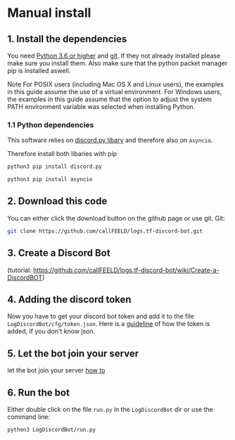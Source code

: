 # Manual install


## 1. Install the dependencies
You need [Python 3.6 or higher](https://www.python.org/) and [git](https://git-scm.com/). If they not already installed please make sure you install them. Also make sure that the python packet manager pip is installed aswell. 


Note For POSIX users (including Mac OS X and Linux users), the examples in this guide assume the use of a virtual environment.
For Windows users, the examples in this guide assume that the option to adjust the system PATH environment variable was selected when installing Python.

### 1.1 Python dependencies
This software relies on [discord.py libary](https://github.com/Rapptz/discord.py) and therefore also on `asyncio`.

Therefore install both libaries with pip
```bash
python3 pip install discord.py
```
```bash
python3 pip install asyncio
```

## 2. Download this code
You can either click the download button on the github page or use git.
Git: 
```bash
git clone https://github.com/callFEELD/logs.tf-discord-bot.git
```

## 3. Create a Discord Bot 
(tutorial: https://github.com/callFEELD/logs.tf-discord-bot/wiki/Create-a-DiscordBOT)

## 4. Adding the discord token
Now you have to get your discord bot token and add it to the file `LogDiscordBot/cfg/token.json`. Here is a [guideline](https://github.com/callFEELD/logs.tf-discord-bot/wiki/insert-the-token-to-the-token.json-file) of how the token is added, if you don't know json.

## 5. Let the bot join your server
let the bot join your server [how to]( https://github.com/callFEELD/logs.tf-discord-bot/wiki/Let-the-Discord-Bot-join-your-server)

## 6. Run the bot 
Either double click on the file `run.py` in the `LogDiscordBot` dir or use the command line:
```bash
python3 LogDiscordBot/run.py
```